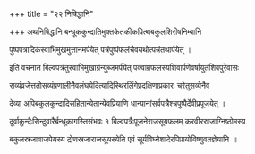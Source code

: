 +++
title = "२२ निषिद्धानि"

+++
अथनिषिद्धानि बन्धूककुन्दातिमुक्तकेतकीकपित्थबकुलशिरीषनिम्बानि

पुष्पपत्रादिकंस्वाभिमुखमुत्तानमर्पयेत् पत्रंपुष्पंफलंचैवयथोत्पन्नंतथार्पयेत् ।

इति वचनात बिल्वपत्रंतुस्वाभिमुखाग्रंन्युब्जमर्पयेत् पक्वाम्रफलस्यशिवार्पणेवर्षायुतंशिवपुरेवासः

सव्यंव्रजेत्ततोसव्यंप्रणालीनैवलंघयेदित्यादिस्थिरलिंगेप्रदक्षिणाप्रकारः चरेतुसव्येनैव

देव्या अपिबकुलकुन्दादिसहितान्येतान्येवप्रियाणि धान्यानांसर्वपत्रैश्चपुष्पैर्देवीप्रपूजयेत् ।

दूर्वाकुन्दैःसिन्दुवारैर्बन्धूकागस्तिसंभवः १ बिल्वपत्रैःपूजनेराजसूयफलम् करवीरस्रजाग्निष्ठोमस्य

बकुलस्रजावाजपेयस्य द्रोणस्रजाराजसूयस्येति एवं सूर्यविघ्नेशादेरपिप्रायोविष्णुवतज्ञेयानि ॥

